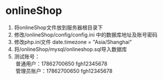 # onlineShop
1. 将onlineShop文件放到服务器根目录下    
2. 修改/onlineShop/config/config.ini 中的数据库地址及账号密码    
3. 修改php.ini文件 date.timezone = "Asia/Shanghai"    
4. 将/onlineShop/mysql/onlineshop.sql导入数据库    
5. 测试账号：    
  普通用户：17862700650 fgh12345678    
  管理员账户：17862700650 fgh12345678    
